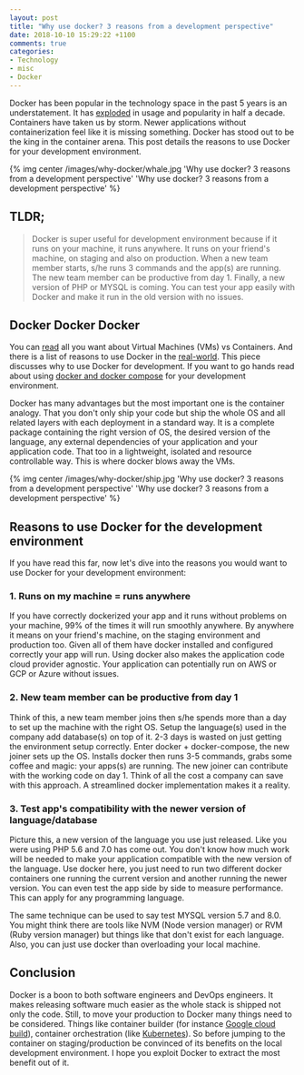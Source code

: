 ```yaml
---
layout: post
title: "Why use docker? 3 reasons from a development perspective"
date: 2018-10-10 15:29:22 +1100
comments: true
categories:
- Technology
- misc
- Docker
---
```


Docker has been popular in the technology space in the past 5 years is an understatement. It has [exploded](https://trends.google.com/trends/explore?date=2013-09-08%202018-10-08&q=%2Fm%2F0wkcjgj) in usage and popularity in half a decade. Containers have taken us by storm. Newer applications without containerization feel like it is missing something. Docker has stood out to be the king in the container arena. This post details the reasons to use Docker for your development environment.

{% img center /images/why-docker/whale.jpg 'Why use docker? 3 reasons from a development perspective' 'Why use docker? 3 reasons from a development perspective' %}

<!-- more -->

## TLDR;

> Docker is super useful for development environment because if it runs on your machine, it runs anywhere. It runs on your friend's machine, on staging and also on production. When a new team member starts, s/he runs 3 commands and the app(s) are running. The new team member can be productive from day 1. Finally, a new version of PHP or MYSQL is coming. You can test your app easily with Docker and make it run in the old version with no issues.

## Docker Docker Docker

You can [read](https://runnable.com/docker/why-use-docker) all you want about Virtual Machines (VMs) vs Containers. And there is a list of reasons to use Docker in the [real-world](https://www.airpair.com/docker/posts/8-proven-real-world-ways-to-use-docker). This piece discusses why to use Docker for development. If you want to go hands read about using [docker and docker compose](https://geshan.com.np/blog/2017/05/how-to-use-docker-compose-with-virtual-hosts-and-services-like-db-for-dev-environment/) for your development environment.

Docker has many advantages but the most important one is the container analogy. That you don't only ship your code but ship the whole OS and all related layers with each deployment in a standard way. It is a complete package containing the right version of OS, the desired version of the language, any external dependencies of your application and your application code. That too in a lightweight, isolated and resource controllable way. This is where docker blows away the VMs.

{% img center /images/why-docker/ship.jpg 'Why use docker? 3 reasons from a development perspective' 'Why use docker? 3 reasons from a development perspective' %}

## Reasons to use Docker for the development environment

If you have read this far, now let's dive into the reasons you would want to use Docker for your development environment:

### 1. Runs on my machine = runs anywhere

If you have correctly dockerized your app and it runs without problems on your machine, 99% of the times it will run smoothly anywhere. By anywhere it means on your friend's machine, on the staging environment and production too. Given all of them have docker installed and configured correctly your app will run. Using docker also makes the application code cloud provider agnostic. Your application can potentially run on AWS or GCP or Azure without issues.

### 2. New team member can be productive from day 1

Think of this, a new team member joins then s/he spends more than a day to set up the machine with the right OS. Setup the language(s) used in the company add database(s) on top of it. 2-3 days is wasted on just getting the environment setup correctly. Enter docker + docker-compose, the new joiner sets up the OS. Installs docker then runs 3-5 commands, grabs some coffee and magic: your apps(s) are running. The new joiner can contribute with the working code on day 1. Think of all the cost a company can save with this approach. A streamlined docker implementation makes it a reality.

### 3. Test app's compatibility with the newer version of language/database

Picture this, a new version of the language you use just released. Like you were using PHP 5.6 and 7.0 has come out. You don't know how much work will be needed to make your application compatible with the new version of the language. Use docker here, you just need to run two different docker containers one running the current version and another running the newer version. You can even test the app side by side to measure performance. This can apply for any programming language.

The same technique can be used to say test MYSQL version 5.7 and 8.0. You might think there are tools like NVM (Node version manager) or RVM (Ruby version manager) but things like that don't exist for each language. Also, you can just use docker than overloading your local machine.

## Conclusion

Docker is a boon to both software engineers and DevOps engineers. It makes releasing software much easier as the whole stack is shipped not only the code. Still, to move your production to Docker many things need to be considered. Things like container builder (for instance [Google cloud build](https://cloud.google.com/cloud-build/docs/)), container orchestration (like [Kubernetes](https://kubernetes.io/)). So before jumping to the container on staging/production be convinced of its benefits on the local development environment. I hope you exploit Docker to extract the most benefit out of it.